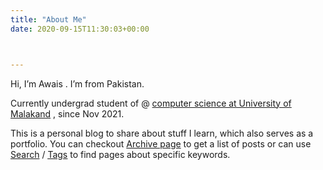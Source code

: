 ```yaml
---
title: "About Me"
date: 2020-09-15T11:30:03+00:00



---
```

Hi, I’m Awais . I’m from Pakistan. 

Currently undergrad student of @ <a href="https://uom.edu.pk" style="text-decoration: underline;">computer science at University of Malakand</a> , since Nov 2021.

This is a personal blog to share about stuff I learn, which also serves as a portfolio.
You can checkout <a href="http://awaismustafa.com/archives" style="text-decoration: underline;">Archive page</a> to get a list of posts or can use <a href="http://awaismustafa.com/search" style="text-decoration: underline;">Search</a> / [<u>Tags</u>](http://awaismustafa.com/tags) to find pages about specific keywords.

<!-- [<u>Tags</u>](http://awaismustafa.com/tags) -->
